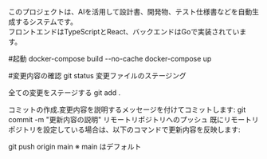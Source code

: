 <!-- AI_Kaihatsu/README.md -->

このプロジェクトは、AIを活用して設計書、開発物、テスト仕様書などを自動生成するシステムです。  
フロントエンドはTypeScriptとReact、バックエンドはGoで実装されています。

#起動
docker-compose build --no-cache
docker-compose up

#変更内容の確認
git status
変更ファイルのステージング

全ての変更をステージする
git add .

コミットの作成.変更内容を説明するメッセージを付けてコミットします:
git commit -m "更新内容の説明"
リモートリポジトリへのプッシュ
既にリモートリポジトリを設定している場合は、以下のコマンドで更新内容を反映します:

git push origin main
※ main はデフォルト
